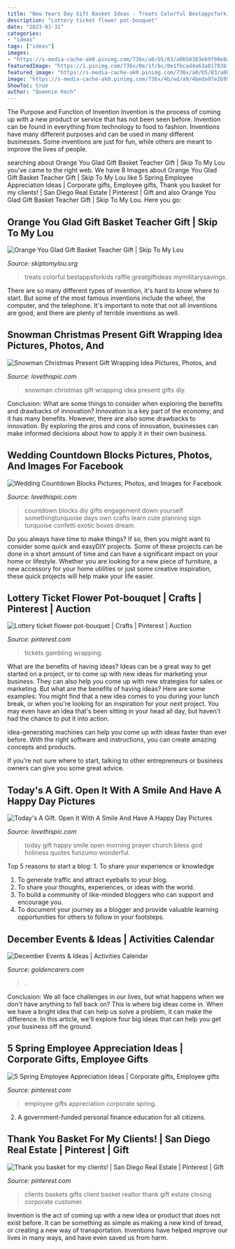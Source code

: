 ```yaml
---
title: "New Years Day Gift Basket Ideas - Treats Colorful Bestappsforkids Raffle Greatgiftideas Mymilitarysavings"
description: "Lottery ticket flower pot-bouquet"
date: "2023-01-31"
categories:
- "ideas"
tags: ["ideas"]
images:
- "https://s-media-cache-ak0.pinimg.com/736x/a0/b5/83/a0b58383eb9f98e8a84e755d977c24a2.jpg"
featuredImage: "https://i.pinimg.com/736x/0e/1f/bc/0e1fbcad4a63a01783bf0a4b8a232705.jpg"
featured_image: "https://s-media-cache-ak0.pinimg.com/736x/a0/b5/83/a0b58383eb9f98e8a84e755d977c24a2.jpg"
image: "https://s-media-cache-ak0.pinimg.com/736x/4b/ed/a9/4beda97e2b95ce8ec782445678030bdd--realtor-gifts-for-clients-client-gifts.jpg"
ShowToc: true
author: "Queenie Koch"
---
```



The Purpose and Function of Invention
Invention is the process of coming up with a new product or service that has not been seen before. Invention can be found in everything from technology to food to fashion. Inventions have many different purposes and can be used in many different businesses. Some inventions are just for fun, while others are meant to improve the lives of people.

	

		
searching about Orange You Glad Gift Basket Teacher Gift | Skip To My Lou you've came to the right web. We have 8 Images about Orange You Glad Gift Basket Teacher Gift | Skip To My Lou like 5 Spring Employee Appreciation Ideas | Corporate gifts, Employee gifts, Thank you basket for my clients! | San Diego Real Estate | Pinterest | Gift and also Orange You Glad Gift Basket Teacher Gift | Skip To My Lou. Here you go:
		
    
## Orange You Glad Gift Basket Teacher Gift | Skip To My Lou

<img loading=lazy src="https://www.skiptomylou.org/wp-content/uploads/2015/04/teacher-appreciation-gift-basket-4.jpg" onerror="this.onerror=null;this.src='https://tse4.mm.bing.net/th?id=OIP.gIyjAeC9EwTA1BdayVdXXQHaKl&amp;pid=15.1';" alt="Orange You Glad Gift Basket Teacher Gift | Skip To My Lou">

_Source: skiptomylou.org_

>treats colorful bestappsforkids raffle greatgiftideas mymilitarysavings. 

	

There are so many different types of invention, it's hard to know where to start. But some of the most famous inventions include the wheel, the computer, and the telephone. It's important to note that not all inventions are good, and there are plenty of terrible inventions as well.

    
## Snowman Christmas Present Gift Wrapping Idea Pictures, Photos, And

<img loading=lazy src="http://www.lovethispic.com/uploaded_images/343161-Snowman-Christmas-Present-Gift-Wrapping-Idea.jpg" onerror="this.onerror=null;this.src='https://tse3.mm.bing.net/th?id=OIP.GysY8ZRpcCtuQ5U920lKRgHaMR&amp;pid=15.1';" alt="Snowman Christmas Present Gift Wrapping Idea Pictures, Photos, and">

_Source: lovethispic.com_

>snowman christmas gift wrapping idea present gifts diy. 

	

Conclusion: What are some things to consider when exploring the benefits and drawbacks of innovation?
Innovation is a key part of the economy, and it has many benefits. However, there are also some drawbacks to innovation. By exploring the pros and cons of innovation, businesses can make informed decisions about how to apply it in their own business.

    
## Wedding Countdown Blocks Pictures, Photos, And Images For Facebook

<img loading=lazy src="http://www.lovethispic.com/uploaded_images/186240-Wedding-Countdown-Blocks.jpg" onerror="this.onerror=null;this.src='https://tse2.mm.bing.net/th?id=OIP.JpYTXPEgkap4nxB6aXLz8wHaLH&amp;pid=15.1';" alt="Wedding Countdown Blocks Pictures, Photos, and Images for Facebook">

_Source: lovethispic.com_

>countdown blocks diy gifts engagement down yourself somethingturquoise days own crafts learn cute planning sign turquoise confetti exotic boxes dream. 

	

Do you always have time to make things? If so, then you might want to consider some quick and easyDIY projects. Some of these projects can be done in a short amount of time and can have a significant impact on your home or lifestyle. Whether you are looking for a new piece of furniture, a new accessory for your home utilities or just some creative inspiration, these quick projects will help make your life easier.

    
## Lottery Ticket Flower Pot-bouquet | Crafts | Pinterest | Auction

<img loading=lazy src="https://s-media-cache-ak0.pinimg.com/736x/a0/b5/83/a0b58383eb9f98e8a84e755d977c24a2.jpg" onerror="this.onerror=null;this.src='https://tse4.mm.bing.net/th?id=OIP.qLz35pxwOf7cElbDYm06iQHaJ6&amp;pid=15.1';" alt="Lottery ticket flower pot-bouquet | Crafts | Pinterest | Auction">

_Source: pinterest.com_

>tickets gambling wrapping. 

	

What are the benefits of having ideas?
Ideas can be a great way to get started on a project, or to come up with new ideas for marketing your business. They can also help you come up with new strategies for sales or marketing. But what are the benefits of having ideas? Here are some examples: 
You might find that a new idea comes to you during your lunch break, or when you're looking for an inspiration for your next project. You may even have an idea that's been sitting in your head all day, but haven't had the chance to put it into action. 

idea-generating machines can help you come up with ideas faster than ever before. With the right software and instructions, you can create amazing concepts and products. 

If you're not sure where to start, talking to other entrepreneurs or business owners can give you some great advice.

    
## Today&#039;s A Gift. Open It With A Smile And Have A Happy Day Pictures

<img loading=lazy src="http://www.lovethispic.com/uploaded_images/355201-Today-s-A-Gift.-Open-It-With-A-Smile-And-Have-A-Happy-Day.jpg" onerror="this.onerror=null;this.src='https://tse3.mm.bing.net/th?id=OIP.R9nL9IC51t4ptfLjie03ugHaJ4&amp;pid=15.1';" alt="Today&#039;s A Gift. Open It With A Smile And Have A Happy Day Pictures">

_Source: lovethispic.com_

>today gift happy smile open morning prayer church bless god holiness quotes funzumo wonderful. 

	

Top 5 reasons to start a blog: 1. To share your experience or knowledge
1. To generate traffic and attract eyeballs to your blog. 
2. To share your thoughts, experiences, or ideas with the world. 
3. To build a community of like-minded bloggers who can support and encourage you. 
4. To document your journey as a blogger and provide valuable learning opportunities for others to follow in your footsteps. 

    
## December Events &amp; Ideas | Activities Calendar

<img loading=lazy src="https://www.goldencarers.com/assets/img/calendar/12-december-wide.jpg" onerror="this.onerror=null;this.src='https://tse2.mm.bing.net/th?id=OIP.JCqTUC6YZicFqOjSI1FTRAHaDw&amp;pid=15.1';" alt="December Events &amp; Ideas | Activities Calendar">

_Source: goldencarers.com_

>. 

	

Conclusion:
We all face challenges in our lives, but what happens when we don't have anything to fall back on? This is where big ideas come in. When we have a bright idea that can help us solve a problem, it can make the difference. In this article, we'll explore four big ideas that can help you get your business off the ground.

    
## 5 Spring Employee Appreciation Ideas | Corporate Gifts, Employee Gifts

<img loading=lazy src="https://i.pinimg.com/736x/0e/1f/bc/0e1fbcad4a63a01783bf0a4b8a232705.jpg" onerror="this.onerror=null;this.src='https://tse1.mm.bing.net/th?id=OIP.5nXB2JV0EYS0p6Zl2b3CgwHaLH&amp;pid=15.1';" alt="5 Spring Employee Appreciation Ideas | Corporate gifts, Employee gifts">

_Source: pinterest.com_

>employee gifts appreciation corporate spring. 

	

2. A government-funded personal finance education for all citizens.

    
## Thank You Basket For My Clients! | San Diego Real Estate | Pinterest | Gift

<img loading=lazy src="https://s-media-cache-ak0.pinimg.com/736x/4b/ed/a9/4beda97e2b95ce8ec782445678030bdd--realtor-gifts-for-clients-client-gifts.jpg" onerror="this.onerror=null;this.src='https://tse2.mm.bing.net/th?id=OIP.cqT4DtSeDndsWq8Yq89F8AHaJ6&amp;pid=15.1';" alt="Thank you basket for my clients! | San Diego Real Estate | Pinterest | Gift">

_Source: pinterest.com_

>clients baskets gifts client basket realtor thank gift estate closing corporate customer. 

	

Invention is the act of coming up with a new idea or product that does not exist before. It can be something as simple as making a new kind of bread, or creating a new way of transportation. Inventions have helped improve our lives in many ways, and have even saved us from harm.

